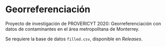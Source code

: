 # Georreferenciación
Proyecto de investigación de PROVERICYT 2020: Georreferenciación con datos de contaminantes en el área metropolitana de Monterrey.

Se requiere la base de datos `filled.csv`, disponible en *Releases*.